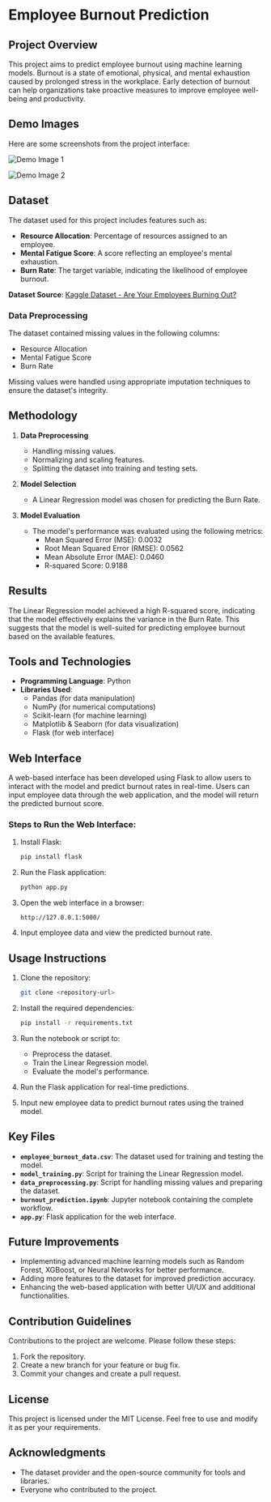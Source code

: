 # Employee Burnout Prediction

## Project Overview
This project aims to predict employee burnout using machine learning models. Burnout is a state of emotional, physical, and mental exhaustion caused by prolonged stress in the workplace. Early detection of burnout can help organizations take proactive measures to improve employee well-being and productivity.

## Demo Images

Here are some screenshots from the project interface:

![Demo Image 1](images/demo1.png)

![Demo Image 2](images/demo2.png)


## Dataset
The dataset used for this project includes features such as:
- **Resource Allocation**: Percentage of resources assigned to an employee.
- **Mental Fatigue Score**: A score reflecting an employee's mental exhaustion.
- **Burn Rate**: The target variable, indicating the likelihood of employee burnout.

**Dataset Source**: [Kaggle Dataset - Are Your Employees Burning Out?](https://www.kaggle.com/datasets/blurredmachine/are-your-employees-burning-out)

### Data Preprocessing
The dataset contained missing values in the following columns:
- Resource Allocation
- Mental Fatigue Score
- Burn Rate

Missing values were handled using appropriate imputation techniques to ensure the dataset's integrity.

## Methodology
1. **Data Preprocessing**
   - Handling missing values.
   - Normalizing and scaling features.
   - Splitting the dataset into training and testing sets.

2. **Model Selection**
   - A Linear Regression model was chosen for predicting the Burn Rate.

3. **Model Evaluation**
   - The model's performance was evaluated using the following metrics:
     - Mean Squared Error (MSE): 0.0032
     - Root Mean Squared Error (RMSE): 0.0562
     - Mean Absolute Error (MAE): 0.0460
     - R-squared Score: 0.9188

## Results
The Linear Regression model achieved a high R-squared score, indicating that the model effectively explains the variance in the Burn Rate. This suggests that the model is well-suited for predicting employee burnout based on the available features.

## Tools and Technologies
- **Programming Language**: Python
- **Libraries Used**:
  - Pandas (for data manipulation)
  - NumPy (for numerical computations)
  - Scikit-learn (for machine learning)
  - Matplotlib & Seaborn (for data visualization)
  - Flask (for web interface)

## Web Interface
A web-based interface has been developed using Flask to allow users to interact with the model and predict burnout rates in real-time. Users can input employee data through the web application, and the model will return the predicted burnout score.

### Steps to Run the Web Interface:
1. Install Flask:
   ```bash
   pip install flask
   ```
2. Run the Flask application:
   ```bash
   python app.py
   ```
3. Open the web interface in a browser:
   ```
   http://127.0.0.1:5000/
   ```
4. Input employee data and view the predicted burnout rate.

## Usage Instructions
1. Clone the repository:
   ```bash
   git clone <repository-url>
   ```

2. Install the required dependencies:
   ```bash
   pip install -r requirements.txt
   ```

3. Run the notebook or script to:
   - Preprocess the dataset.
   - Train the Linear Regression model.
   - Evaluate the model's performance.

4. Run the Flask application for real-time predictions.

5. Input new employee data to predict burnout rates using the trained model.

## Key Files
- **`employee_burnout_data.csv`**: The dataset used for training and testing the model.
- **`model_training.py`**: Script for training the Linear Regression model.
- **`data_preprocessing.py`**: Script for handling missing values and preparing the dataset.
- **`burnout_prediction.ipynb`**: Jupyter notebook containing the complete workflow.
- **`app.py`**: Flask application for the web interface.

## Future Improvements
- Implementing advanced machine learning models such as Random Forest, XGBoost, or Neural Networks for better performance.
- Adding more features to the dataset for improved prediction accuracy.
- Enhancing the web-based application with better UI/UX and additional functionalities.

## Contribution Guidelines
Contributions to the project are welcome. Please follow these steps:
1. Fork the repository.
2. Create a new branch for your feature or bug fix.
3. Commit your changes and create a pull request.

## License
This project is licensed under the MIT License. Feel free to use and modify it as per your requirements.

## Acknowledgments
- The dataset provider and the open-source community for tools and libraries.
- Everyone who contributed to the project.
